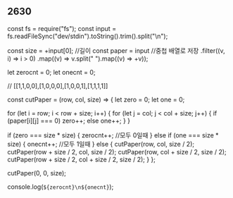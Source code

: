 <h2>2630</h2>

const fs = require("fs");
const input = fs.readFileSync("dev/stdin").toString().trim().split("\n");

const size = +input[0]; //길이
const paper = input //중첩 배열로 저장
  .filter((v, i) => i > 0)
  .map((v) => v.split(" ").map((v) => +v));

let zerocnt = 0;
let onecnt = 0;

// [[1,1,0,0],[1,0,0,0],[1,0,0,1],[1,1,1,1]]

const cutPaper = (row, col, size) => {
  let zero = 0;
  let one = 0;

  for (let i = row; i < row + size; i++) {
    for (let j = col; j < col + size; j++) {
      if (paper[i][j] === 0) zero++;
      else one++;
    }
  }

  if (zero === size * size) {
    zerocnt++; //모두 0일때
  } else if (one === size * size) {
    onecnt++; //모두 1일때
  } else {
    cutPaper(row, col, size / 2);
    cutPaper(row + size / 2, col, size / 2);
    cutPaper(row, col + size / 2, size / 2);
    cutPaper(row + size / 2, col + size / 2, size / 2);
  }
};

cutPaper(0, 0, size);

console.log(`${zerocnt}\n${onecnt}`);

